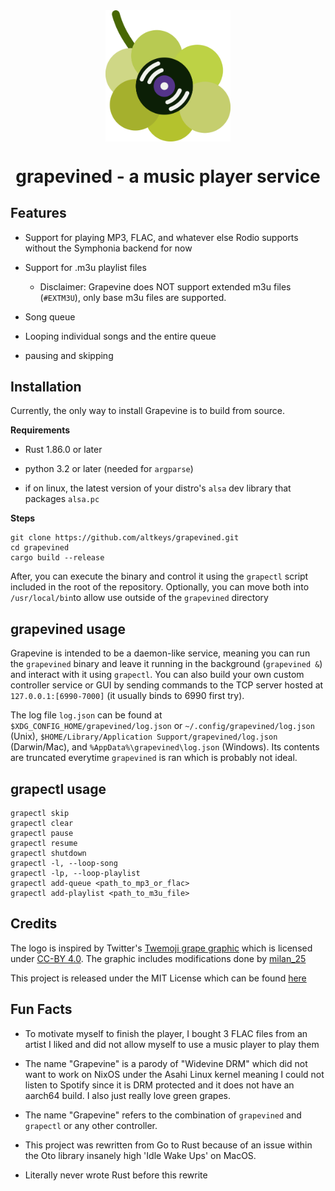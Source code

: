 <div align="center">
  <img src="./grapevine.png", width="200", style="display: block; margin: 0 auto"/>

# grapevined - a music player service
</div>

## Features
- Support for playing MP3, FLAC, and whatever else Rodio supports without the Symphonia backend for now

- Support for .m3u playlist files
  - Disclaimer: Grapevine does NOT support extended m3u files (`#EXTM3U`), only base m3u files are supported.
- Song queue

- Looping individual songs and the entire queue

- pausing and skipping



## Installation
Currently, the only way to install Grapevine is to build from source.

**Requirements**
- Rust 1.86.0 or later

- python 3.2 or later (needed for `argparse`)

- if on linux, the latest version of your distro's `alsa` dev library that packages `alsa.pc`

**Steps**
```
git clone https://github.com/altkeys/grapevined.git
cd grapevined
cargo build --release
```

After, you can execute the binary and control it using the `grapectl` script included in the root of the repository. Optionally, you can move both into `/usr/local/bin`to allow use outside of the `grapevined` directory

## grapevined usage
Grapevine is intended to be a daemon-like service, meaning you can run the `grapevined` binary and leave it running in the background (`grapevined &`) and interact with it using `grapectl`. You can also build your own custom controller service or GUI by sending commands to the TCP server hosted at `127.0.0.1:[6990-7000]` (it usually binds to 6990 first try). 

The log file `log.json` can be found at `$XDG_CONFIG_HOME/grapevined/log.json` or `~/.config/grapevined/log.json` (Unix), `$HOME/Library/Application Support/grapevined/log.json` (Darwin/Mac), and `%AppData%\grapevined\log.json` (Windows). Its contents are truncated everytime `grapevined` is ran which is probably not ideal.

## grapectl usage
```
grapectl skip
grapectl clear
grapectl pause
grapectl resume
grapectl shutdown
grapectl -l, --loop-song
grapectl -lp, --loop-playlist
grapectl add-queue <path_to_mp3_or_flac> 
grapectl add-playlist <path_to_m3u_file>
```


## Credits
The logo is inspired by Twitter's [Twemoji grape graphic](https://github.com/twitter/twemoji/blob/master/assets/72x72/1f347.png) which is licensed under [CC-BY 4.0](https://creativecommons.org/licenses/by/4.0/). The graphic includes modifications done by [milan_25](https://github.com/milan252525)


This project is released under the MIT License which can be found [here](https://github.com/altkeys/grapevined/blob/main/LICENSE)

## Fun Facts
- To motivate myself to finish the player, I bought 3 FLAC files from an artist I liked and did not allow myself to use a music player to play them

- The name "Grapevine" is a parody of "Widevine DRM" which did not want to work on NixOS under the Asahi Linux kernel meaning I could not listen to Spotify since it is DRM protected and it does not have an aarch64 build. I also just really love green grapes.

- The name "Grapevine" refers to the combination of `grapevined` and `grapectl` or any other controller.

- This project was rewritten from Go to Rust because of an issue within the Oto library insanely high 'Idle Wake Ups' on MacOS.

- Literally never wrote Rust before this rewrite

